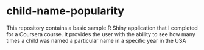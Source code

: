 # child-name-popularity
This repository contains a basic sample R Shiny application that I completed for a Coursera course. It provides the user with the ability to see how many times a child was named a particular name in a specific year in the USA
